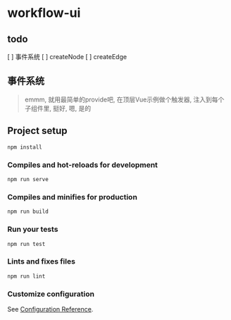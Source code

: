 # workflow-ui

## todo

[ ] 事件系统
[ ] createNode
[ ] createEdge

## 事件系统
> emmm, 就用最简单的provide吧, 在顶层Vue示例做个触发器, 注入到每个子组件里, 挺好, 嗯, 是的

## Project setup
```
npm install
```

### Compiles and hot-reloads for development
```
npm run serve
```

### Compiles and minifies for production
```
npm run build
```

### Run your tests
```
npm run test
```

### Lints and fixes files
```
npm run lint
```

### Customize configuration
See [Configuration Reference](https://cli.vuejs.org/config/).
